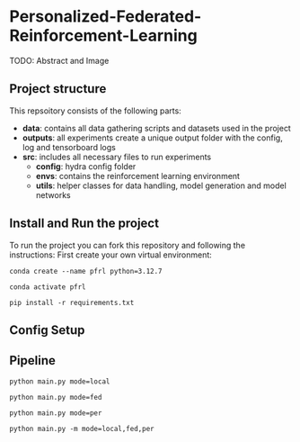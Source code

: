 # Personalized-Federated-Reinforcement-Learning
TODO: Abstract and Image
## Project structure
This repsoitory consists of the following parts: 
- **data**: contains all data gathering scripts and datasets used in the project
- **outputs**: all experiments create a unique output folder with the config, log and tensorboard logs 
- **src**: includes all necessary files to run experiments
  - **config**: hydra config folder
  - **envs**: contains the reinforcement learning environment
  - **utils**: helper classes for data handling, model generation and model networks

## Install and Run the project
To run the project you can fork this repository and following the instructions: First create your own virtual environment:
```
conda create --name pfrl python=3.12.7

conda activate pfrl

pip install -r requirements.txt
```

## Config Setup

## Pipeline
```
python main.py mode=local
```
```
python main.py mode=fed
```
```
python main.py mode=per
```
```
python main.py -m mode=local,fed,per
```

